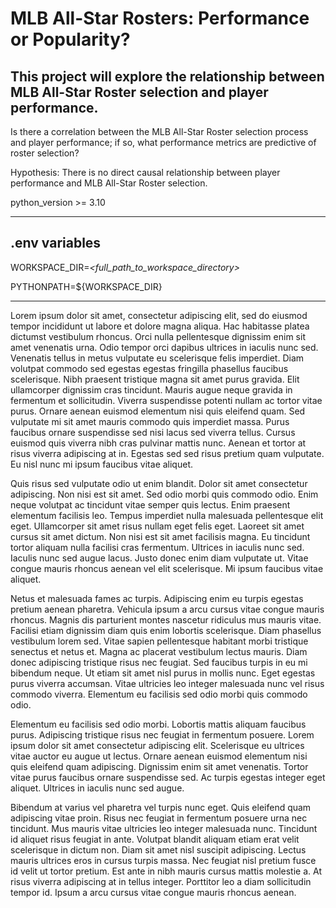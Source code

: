 # MLB All-Star Rosters: Performance or Popularity?

## This project will explore the relationship between MLB All-Star Roster selection and player performance.

Is there a correlation between the MLB All-Star Roster selection process and player performance; 
if so, what performance metrics are predictive of roster selection?

Hypothesis: There is no direct causal relationship between player performance and MLB All-Star Roster selection. 

python_version >= 3.10

---
## .env variables

WORKSPACE_DIR=_<full_path_to_workspace_directory>_

PYTHONPATH=${WORKSPACE_DIR}

---

Lorem ipsum dolor sit amet, consectetur adipiscing elit, sed do eiusmod tempor incididunt ut labore et dolore magna aliqua. Hac habitasse platea dictumst vestibulum rhoncus. Orci nulla pellentesque dignissim enim sit amet venenatis urna. Odio tempor orci dapibus ultrices in iaculis nunc sed. Venenatis tellus in metus vulputate eu scelerisque felis imperdiet. Diam volutpat commodo sed egestas egestas fringilla phasellus faucibus scelerisque. Nibh praesent tristique magna sit amet purus gravida. Elit ullamcorper dignissim cras tincidunt. Mauris augue neque gravida in fermentum et sollicitudin. Viverra suspendisse potenti nullam ac tortor vitae purus. Ornare aenean euismod elementum nisi quis eleifend quam. Sed vulputate mi sit amet mauris commodo quis imperdiet massa. Purus faucibus ornare suspendisse sed nisi lacus sed viverra tellus. Cursus euismod quis viverra nibh cras pulvinar mattis nunc. Aenean et tortor at risus viverra adipiscing at in. Egestas sed sed risus pretium quam vulputate. Eu nisl nunc mi ipsum faucibus vitae aliquet.

Quis risus sed vulputate odio ut enim blandit. Dolor sit amet consectetur adipiscing. Non nisi est sit amet. Sed odio morbi quis commodo odio. Enim neque volutpat ac tincidunt vitae semper quis lectus. Enim praesent elementum facilisis leo. Tempus imperdiet nulla malesuada pellentesque elit eget. Ullamcorper sit amet risus nullam eget felis eget. Laoreet sit amet cursus sit amet dictum. Non nisi est sit amet facilisis magna. Eu tincidunt tortor aliquam nulla facilisi cras fermentum. Ultrices in iaculis nunc sed. Iaculis nunc sed augue lacus. Justo donec enim diam vulputate ut. Vitae congue mauris rhoncus aenean vel elit scelerisque. Mi ipsum faucibus vitae aliquet.

Netus et malesuada fames ac turpis. Adipiscing enim eu turpis egestas pretium aenean pharetra. Vehicula ipsum a arcu cursus vitae congue mauris rhoncus. Magnis dis parturient montes nascetur ridiculus mus mauris vitae. Facilisi etiam dignissim diam quis enim lobortis scelerisque. Diam phasellus vestibulum lorem sed. Vitae sapien pellentesque habitant morbi tristique senectus et netus et. Magna ac placerat vestibulum lectus mauris. Diam donec adipiscing tristique risus nec feugiat. Sed faucibus turpis in eu mi bibendum neque. Ut etiam sit amet nisl purus in mollis nunc. Eget egestas purus viverra accumsan. Vitae ultricies leo integer malesuada nunc vel risus commodo viverra. Elementum eu facilisis sed odio morbi quis commodo odio.

Elementum eu facilisis sed odio morbi. Lobortis mattis aliquam faucibus purus. Adipiscing tristique risus nec feugiat in fermentum posuere. Lorem ipsum dolor sit amet consectetur adipiscing elit. Scelerisque eu ultrices vitae auctor eu augue ut lectus. Ornare aenean euismod elementum nisi quis eleifend quam adipiscing. Dignissim enim sit amet venenatis. Tortor vitae purus faucibus ornare suspendisse sed. Ac turpis egestas integer eget aliquet. Ultrices in iaculis nunc sed augue.

Bibendum at varius vel pharetra vel turpis nunc eget. Quis eleifend quam adipiscing vitae proin. Risus nec feugiat in fermentum posuere urna nec tincidunt. Mus mauris vitae ultricies leo integer malesuada nunc. Tincidunt id aliquet risus feugiat in ante. Volutpat blandit aliquam etiam erat velit scelerisque in dictum non. Diam sit amet nisl suscipit adipiscing. Lectus mauris ultrices eros in cursus turpis massa. Nec feugiat nisl pretium fusce id velit ut tortor pretium. Est ante in nibh mauris cursus mattis molestie a. At risus viverra adipiscing at in tellus integer. Porttitor leo a diam sollicitudin tempor id. Ipsum a arcu cursus vitae congue mauris rhoncus aenean.
